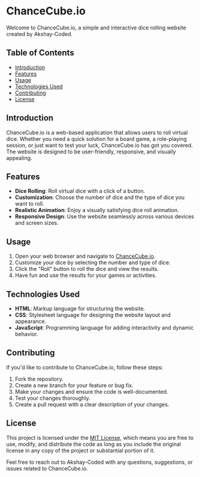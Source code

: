 # ChanceCube.io

Welcome to ChanceCube.io, a simple and interactive dice rolling website created by Akshay-Coded.

## Table of Contents

- [Introduction](#introduction)
- [Features](#features)
- [Usage](#usage)
- [Technologies Used](#technologies-used)
- [Contributing](#contributing)
- [License](#license)

## Introduction

ChanceCube.io is a web-based application that allows users to roll virtual dice. Whether you need a quick solution for a board game, a role-playing session, or just want to test your luck, ChanceCube.io has got you covered. The website is designed to be user-friendly, responsive, and visually appealing.

## Features

- **Dice Rolling**: Roll virtual dice with a click of a button.
- **Customization**: Choose the number of dice and the type of dice you want to roll.
- **Realistic Animation**: Enjoy a visually satisfying dice roll animation.
- **Responsive Design**: Use the website seamlessly across various devices and screen sizes.

## Usage

1. Open your web browser and navigate to [ChanceCube.io](https://chancecube.io).
2. Customize your dice by selecting the number and type of dice.
3. Click the "Roll" button to roll the dice and view the results.
4. Have fun and use the results for your games or activities.

## Technologies Used

- **HTML**: Markup language for structuring the website.
- **CSS**: Stylesheet language for designing the website layout and appearance.
- **JavaScript**: Programming language for adding interactivity and dynamic behavior.

## Contributing

If you'd like to contribute to ChanceCube.io, follow these steps:

1. Fork the repository.
2. Create a new branch for your feature or bug fix.
3. Make your changes and ensure the code is well-documented.
4. Test your changes thoroughly.
5. Create a pull request with a clear description of your changes.

## License

This project is licensed under the [MIT License](LICENSE), which means you are free to use, modify, and distribute the code as long as you include the original license in any copy of the project or substantial portion of it.

Feel free to reach out to Akshay-Coded with any questions, suggestions, or issues related to ChanceCube.io.
